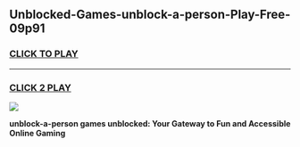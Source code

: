 
## Unblocked-Games-unblock-a-person-Play-Free-09p91
<h3>
<a href="https://premium76.site?title=unblock-a-person&ref=10A">CLICK TO PLAY</a></h3>
<hr>

<h3>
<a href="https://premium76.site?title=unblock-a-person&ref=10A">CLICK 2 PLAY</a>
  
</h3>

<a href="https://premium76.site?title=unblock-a-person&ref=10A"><img src="https://clearcache.store/games.png"></a>


**unblock-a-person games unblocked: Your Gateway to Fun and Accessible Online Gaming**
